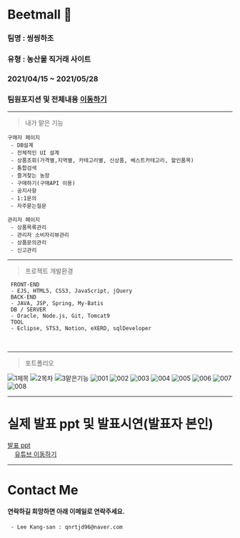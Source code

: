 
# Beetmall 🥕
### 팀명 : 씽씽하조
### 유형 : 농산물 직거래 사이트
### 2021/04/15 ~ 2021/05/28
### 팀원포지션 및 전체내용 <a href="https://github.com/kschoi93/BeetMall" height="16px">이동하기</a>
---

>내가 맡은 기능
```
구매자 페이지
 - DB설계
 - 전체적인 UI 설계
 - 상품조회(가격별,지역별, 카테고리별, 신상품, 베스트카테고리, 할인품목)
 - 통합검색
 - 즐겨찾는 농장
 - 구매하기(구매API 이용)
 - 공지사항
 - 1:1문의
 - 자주묻는질문
```
```
관리자 페이지
 - 상품목록관리
 - 관리자 소비자리뷰관리
 - 상품문의관리
 - 신고관리
```

---
> 프로젝트 개발환경
```
 FRONT-END
 - EJS, HTML5, CSS3, JavaScript, jQuery
 BACK-END
 - JAVA, JSP, Spring, My-Batis
 DB / SERVER
 - Oracle, Node.js, Git, Tomcat9
 TOOL
 - Eclipse, STS3, Notion, eXERD, sqlDeveloper
 ```
<br/>
 
---
> 포트폴리오
 
![1제목](https://user-images.githubusercontent.com/54973523/123365926-37ae5900-d5b2-11eb-8304-dd40b2f36086.jpg)
![2목차](https://user-images.githubusercontent.com/54973523/123365935-3b41e000-d5b2-11eb-9759-6fd5cbd7bf4a.jpg)
![3맡은기능](https://user-images.githubusercontent.com/54973523/123365937-3bda7680-d5b2-11eb-9343-893241b13167.jpg)
![001](https://user-images.githubusercontent.com/54973523/123367304-aee4ec80-d5b4-11eb-90dc-3b2e994f66e6.jpg)
![002](https://user-images.githubusercontent.com/54973523/123367310-b2787380-d5b4-11eb-9461-aa8f00ed94a7.jpg)
![003](https://user-images.githubusercontent.com/54973523/123367318-b4423700-d5b4-11eb-904e-68ec588f066e.jpg)
![004](https://user-images.githubusercontent.com/54973523/123367322-b60bfa80-d5b4-11eb-9617-196e753c4ad8.jpg)
![005](https://user-images.githubusercontent.com/54973523/123367327-b86e5480-d5b4-11eb-9f15-756b46af80e7.jpg)
![006](https://user-images.githubusercontent.com/54973523/123367332-ba381800-d5b4-11eb-8df5-e06dba6d4fa7.jpg)
![007](https://user-images.githubusercontent.com/54973523/123367337-bc01db80-d5b4-11eb-953d-6291f05f4712.jpg)
![008](https://user-images.githubusercontent.com/54973523/123367339-bd330880-d5b4-11eb-84a8-f0bc01d5cbc1.jpg)


---
# 실제 발표 ppt 및 발표시연(발표자 본인)
 <a href="https://github.com/kschoi93/BeetMall" height="16px">발표 ppt</a><br/>
 <a href= "https://youtu.be/pRCXQvYP8sU"><img src="https://user-images.githubusercontent.com/60975167/122664514-e6cae900-d1dc-11eb-969d-fa5a1eb4d9b5.png" height="16px"/>유튜브 이동하기</a>
 
---

 
# Contact Me
#### 연락하길 희망하면 아래 이메일로 연락주세요.
```
 - Lee Kang-san : qnrtjd96@naver.com
```

